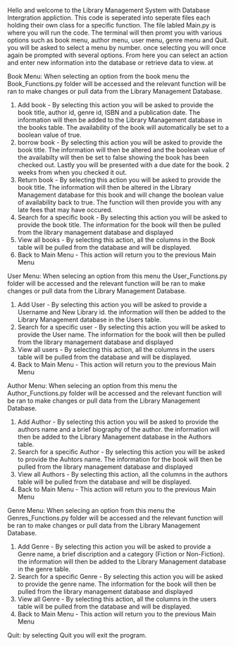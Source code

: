 Hello and welcome to the Library Management System with Database Intergration appliction. This code is seperated into seperate files each holding their own class for a specific function.
The file labled Main.py is where you will run the code. The terminal will then promt you with various options such as book menu, author menu, user menu, genre menu and Quit. you will be asked to select a menu by number.
once selecting you will once again be prompted with several options. From here you can select an action and enter new information into the database or retrieve data to view. at 

Book Menu: When selecting an option from the book menu the Book_Functions.py folder will be accessed and the relevant function will be ran to make changes or pull data from the Library Management Database.
1. Add book - By selecting this action you will be asked to provide the book title, author id, genre id, ISBN and a publication date.
  The information will then be added to the Library Management database in the books table. The availability of the book will automatically be set to a boolean value of true.
2. borrow book - By selecting this action you will be asked to provide the book title. The information will then be altered and the boolean value of the availabilty will then be set to false showing the book has been checked out.
   Lastly you will be presented with a due date for the book. 2 weeks from when you checked it out.
3. Return book - By selecting this action you will be asked to provide the book title. The information will then be altered in the Library Management database for this book and will change the boolean value of availability back to true.
   The function will then provide you with any late fees that may have occured.
4. Search for a specific book -  By selecting this action you will be asked to provide the book title. The information for the book will then be pulled from the library management database and displayed
5. View all books -  By selecting this action, all the columns in the Book table will be pulled from the database and will be displayed.
6. Back to Main Menu -  This action will return you to the previous Main Menu

User Menu: When selecing an option from this menu the User_Functions.py folder will be accessed and the relevant function will be ran to make changes or pull data from the Library Management Database. 
1. Add User -  By selecting this action you will be asked to provide a Username and New Library id. the information will then be added to the Library Management database in the Users table.
2. Search for a specific user -  By selecting this action you will be asked to provide the User name. The information for the book will then be pulled from the library management database and displayed
3. View all users -  By selecting this action, all the columns in the users table will be pulled from the database and will be displayed.
4. Back to Main Menu -  This action will return you to the previous Main Menu

Author Menu: When selecing an option from this menu the Author_Functions.py folder will be accessed and the relevant function will be ran to make changes or pull data from the Library Management Database. 
1. Add Author -  By selecting this action you will be asked to provide the authors name and a brief biography of the author. the information will then be added to the Library Management database in the Authors table.
2. Search for a specific Author -  By selecting this action you will be asked to provide the Auhtors name. The information for the book will then be pulled from the library management database and displayed
3. View all Authors -  By selecting this action, all the columns in the authors table will be pulled from the database and will be displayed.
4. Back to Main Menu -  This action will return you to the previous Main Menu

Genre Menu: When selecing an option from this menu the Genres_Functions.py folder will be accessed and the relevant function will be ran to make changes or pull data from the Library Management Database. 
1. Add Genre -  By selecting this action you will be asked to provide a Genre name, a brief discription and a category (Fiction or Non-Fiction). the information will then be added to the Library Management database in the genre table.
2. Search for a specific Genre -  By selecting this action you will be asked to provide the genre name. The information for the book will then be pulled from the library management database and displayed
3. View all Genre -  By selecting this action, all the columns in the users table will be pulled from the database and will be displayed.
4. Back to Main Menu -  This action will return you to the previous Main Menu

Quit: by selecting Quit you will exit the program.
